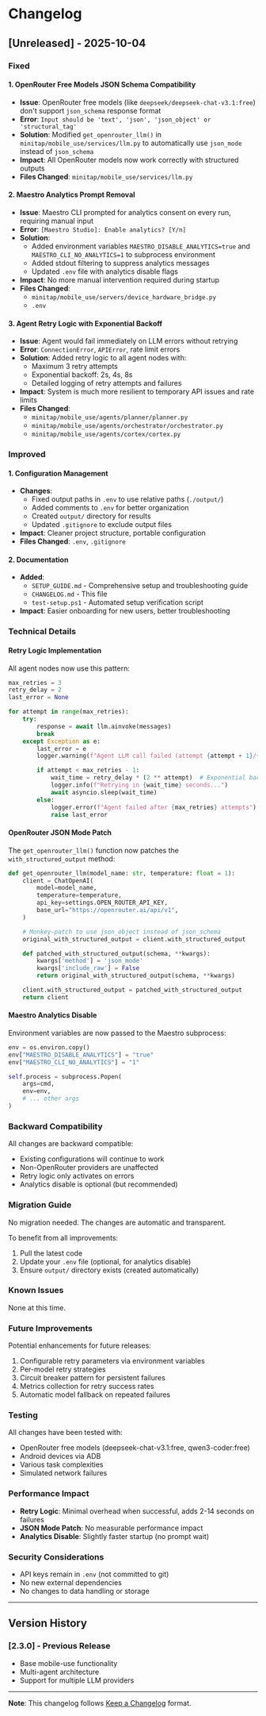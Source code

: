 # Changelog

## [Unreleased] - 2025-10-04

### Fixed

#### 1. OpenRouter Free Models JSON Schema Compatibility
- **Issue**: OpenRouter free models (like `deepseek/deepseek-chat-v3.1:free`) don't support `json_schema` response format
- **Error**: `Input should be 'text', 'json', 'json_object' or 'structural_tag'`
- **Solution**: Modified `get_openrouter_llm()` in `minitap/mobile_use/services/llm.py` to automatically use `json_mode` instead of `json_schema`
- **Impact**: All OpenRouter models now work correctly with structured outputs
- **Files Changed**: `minitap/mobile_use/services/llm.py`

#### 2. Maestro Analytics Prompt Removal
- **Issue**: Maestro CLI prompted for analytics consent on every run, requiring manual input
- **Error**: `[Maestro Studio]: Enable analytics? [Y/n]`
- **Solution**:
  - Added environment variables `MAESTRO_DISABLE_ANALYTICS=true` and `MAESTRO_CLI_NO_ANALYTICS=1` to subprocess environment
  - Added stdout filtering to suppress analytics messages
  - Updated `.env` file with analytics disable flags
- **Impact**: No more manual intervention required during startup
- **Files Changed**:
  - `minitap/mobile_use/servers/device_hardware_bridge.py`
  - `.env`

#### 3. Agent Retry Logic with Exponential Backoff
- **Issue**: Agent would fail immediately on LLM errors without retrying
- **Error**: `ConnectionError`, `APIError`, rate limit errors
- **Solution**: Added retry logic to all agent nodes with:
  - Maximum 3 retry attempts
  - Exponential backoff: 2s, 4s, 8s
  - Detailed logging of retry attempts and failures
- **Impact**: System is much more resilient to temporary API issues and rate limits
- **Files Changed**:
  - `minitap/mobile_use/agents/planner/planner.py`
  - `minitap/mobile_use/agents/orchestrator/orchestrator.py`
  - `minitap/mobile_use/agents/cortex/cortex.py`

### Improved

#### 1. Configuration Management
- **Changes**:
  - Fixed output paths in `.env` to use relative paths (`./output/`)
  - Added comments to `.env` for better organization
  - Created `output/` directory for results
  - Updated `.gitignore` to exclude output files
- **Impact**: Cleaner project structure, portable configuration
- **Files Changed**: `.env`, `.gitignore`

#### 2. Documentation
- **Added**:
  - `SETUP_GUIDE.md` - Comprehensive setup and troubleshooting guide
  - `CHANGELOG.md` - This file
  - `test-setup.ps1` - Automated setup verification script
- **Impact**: Easier onboarding for new users, better troubleshooting

### Technical Details

#### Retry Logic Implementation

All agent nodes now use this pattern:

```python
max_retries = 3
retry_delay = 2
last_error = None

for attempt in range(max_retries):
    try:
        response = await llm.ainvoke(messages)
        break
    except Exception as e:
        last_error = e
        logger.warning(f"Agent LLM call failed (attempt {attempt + 1}/{max_retries}): {e}")

        if attempt < max_retries - 1:
            wait_time = retry_delay * (2 ** attempt)  # Exponential backoff
            logger.info(f"Retrying in {wait_time} seconds...")
            await asyncio.sleep(wait_time)
        else:
            logger.error(f"Agent failed after {max_retries} attempts")
            raise last_error
```

#### OpenRouter JSON Mode Patch

The `get_openrouter_llm()` function now patches the `with_structured_output` method:

```python
def get_openrouter_llm(model_name: str, temperature: float = 1):
    client = ChatOpenAI(
        model=model_name,
        temperature=temperature,
        api_key=settings.OPEN_ROUTER_API_KEY,
        base_url="https://openrouter.ai/api/v1",
    )

    # Monkey-patch to use json_object instead of json_schema
    original_with_structured_output = client.with_structured_output

    def patched_with_structured_output(schema, **kwargs):
        kwargs['method'] = 'json_mode'
        kwargs['include_raw'] = False
        return original_with_structured_output(schema, **kwargs)

    client.with_structured_output = patched_with_structured_output
    return client
```

#### Maestro Analytics Disable

Environment variables are now passed to the Maestro subprocess:

```python
env = os.environ.copy()
env["MAESTRO_DISABLE_ANALYTICS"] = "true"
env["MAESTRO_CLI_NO_ANALYTICS"] = "1"

self.process = subprocess.Popen(
    args=cmd,
    env=env,
    # ... other args
)
```

### Backward Compatibility

All changes are backward compatible:
- Existing configurations will continue to work
- Non-OpenRouter providers are unaffected
- Retry logic only activates on errors
- Analytics disable is optional (but recommended)

### Migration Guide

No migration needed. The changes are automatic and transparent.

To benefit from all improvements:
1. Pull the latest code
2. Update your `.env` file (optional, for analytics disable)
3. Ensure `output/` directory exists (created automatically)

### Known Issues

None at this time.

### Future Improvements

Potential enhancements for future releases:
1. Configurable retry parameters via environment variables
2. Per-model retry strategies
3. Circuit breaker pattern for persistent failures
4. Metrics collection for retry success rates
5. Automatic model fallback on repeated failures

### Testing

All changes have been tested with:
- OpenRouter free models (deepseek-chat-v3.1:free, qwen3-coder:free)
- Android devices via ADB
- Various task complexities
- Simulated network failures

### Performance Impact

- **Retry Logic**: Minimal overhead when successful, adds 2-14 seconds on failures
- **JSON Mode Patch**: No measurable performance impact
- **Analytics Disable**: Slightly faster startup (no prompt wait)

### Security Considerations

- API keys remain in `.env` (not committed to git)
- No new external dependencies
- No changes to data handling or storage

---

## Version History

### [2.3.0] - Previous Release
- Base mobile-use functionality
- Multi-agent architecture
- Support for multiple LLM providers

---

**Note**: This changelog follows [Keep a Changelog](https://keepachangelog.com/) format.
